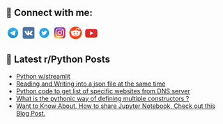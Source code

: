 ## 🔎 Connect with me:
[<img src="https://github.com/bullbesh/bullbesh/blob/main/images/Telegram.png" width="32" height="32" />](https://t.me/bullbesh)
[<img src="https://github.com/bullbesh/bullbesh/blob/main/images/VK.png" width="32" height="32" />](https://vk.com/bullbesh)
[<img src="https://github.com/bullbesh/bullbesh/blob/main/images/Twitter.png" width="32" height="32" />](https://twitter.com/bullbesh1)
[<img src="https://github.com/bullbesh/bullbesh/blob/main/images/Instagram.png" width="32" height="32" />](https://www.instagram.com/bullbesh)
[<img src="https://github.com/bullbesh/bullbesh/blob/main/images/Reddit.png" width="32" height="32" />](https://www.reddit.com/user/bullbesh)
[<img src="https://github.com/bullbesh/bullbesh/blob/main/images/YouTube.png" width="32" height="32" />](https://www.youtube.com/channel/UCtfjRs6uzgq5mfm8S06WTcg)

## 📕 Latest r/Python Posts
<!-- BLOG-POST-LIST:START -->
- [Python w/streamlit](https://www.reddit.com/r/Python/comments/16nrsoa/python_wstreamlit/)
- [Reading and Writing into a json file at the same time](https://www.reddit.com/r/Python/comments/16nrbkr/reading_and_writing_into_a_json_file_at_the_same/)
- [Python code to get list of specific websites from DNS server](https://www.reddit.com/r/Python/comments/16noxg2/python_code_to_get_list_of_specific_websites_from/)
- [What is the pythonic way of defining multiple constructors ?](https://www.reddit.com/r/Python/comments/16no34q/what_is_the_pythonic_way_of_defining_multiple/)
- [Want to Know About, How to share Jupyter Notebook, Check out this Blog Post.](https://www.reddit.com/r/Python/comments/16nl261/want_to_know_about_how_to_share_jupyter_notebook/)
<!-- BLOG-POST-LIST:END -->
